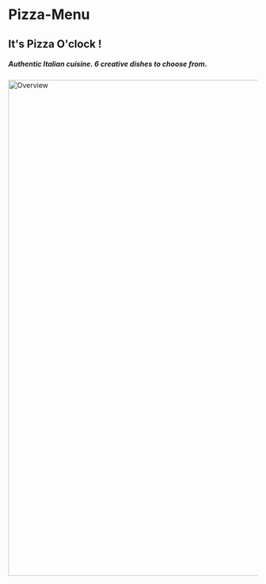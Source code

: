 # Pizza-Menu
<h2>It's Pizza O'clock !</h2>
<h5>Authentic Italian cuisine. 6 creative dishes to choose from.</h5> 
<img width="1000" alt="Overview" src="https://github.com/SkyRaH05/Pizza-Menu/assets/118686623/359212e4-d41f-40fd-8dce-896de34dcee2">
